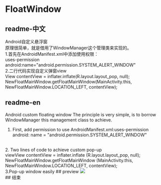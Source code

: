 # FloatWindow

## readme-中文
Android自定义悬浮窗
<br/>
原理很简单，就是借用了WindowManager这个管理类来实现的。
<br/>
1.首先在AndroidManifest.xml中添加使用权限：
<br/>
uses-permission android:name="android.permission.SYSTEM_ALERT_WINDOW"
<br/>
2.二行代码实现自定义弹窗view
<br/>
View contentView = inflater.inflate(R.layout.layout_pop, null);
<br/>
NewFloatMainWindow.getFloatMainWindow(MainActivity.this, NewFloatMainWindow.LOCATION_LEFT, contentView);
<br/>
## readme-en
Android custom floating window
The principle is very simple, is to borrow WindowManager this management class to achieve.
<br/>
1. First, add permission to use AndroidManifest.xml:uses-permission android: name = "android.permission.SYSTEM_ALERT_WINDOW"
<br/>
2. Two lines of code to achieve custom pop-up 
<br/>viewView contentView = inflater.inflate (R.layout.layout_pop, null);
<br/>NewFloatMainWindow.getFloatMainWindow (MainActivity.this, NewFloatMainWindow.LOCATION_LEFT, contentView);
<br/>
3.Pop-up window easily
## preview
<img src="https://github.com/YoungBill/FloatWindow/blob/master/Screenshots/preview.gif"/><br/>
## 结束 
